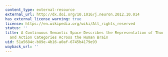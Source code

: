 ```yaml
---
content_type: external-resource
external_url: http://dx.doi.org/10.1016/j.neuron.2012.10.014
has_external_license_warning: true
license: https://en.wikipedia.org/wiki/All_rights_reserved
status: ''
title: A Continuous Semantic Space Describes the Representation of Thousands of Object
  and Action Categories Across the Human Brain
uid: 51a5684c-b89e-4b16-a0af-6745b4179e93
wayback_url: ''
---
```

